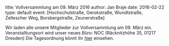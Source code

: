 title: Vollversammlung am 09. März 2016
author: Jan Braje
date: 2016-02-22
type: default
event: [Hochschulstraße, Gerokstraße, Wundtstraße, Zellescher Weg, Borsbergstraße, Zeunerstraße]

Wir laden alle unsere Mitglieder zur Vollversammlung am 09. März ein. Veranstalltungsort wird unser neues Büro: NOC (Räcknitzhöhe 35, 01217 Dresden)
Die Tagesordnung könnt ihr [hier](https://agdsn.de/sipa/documents/Tagesordnung_VV_09022016.pdf) einsehen.
